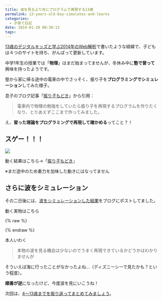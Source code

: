 ```yaml
---
title: 波を見るより先にプログラムで再現する13歳
permalink: 13-years-old-boy-simulates-and-learns
categories:
  - 子育て日記
date: 2014-01-20 00:30:13
tags:
---
```


[13歳のデジタルキッズと学ぶ2014年のWeb解析](../analytics-2014-with-my-son/)で書いたような経緯で、子どもは４つのサイトを持ち、がんばって更新しています。

中学1年生の授業では「**物理**」はまだ始まってませんが、冬休み中に**塾で習って**興味を持ったようです。

塾から家に帰る途中の電車の中でさっそく、振り子を**プログラミングでシミュレーション**してみた様子。

息子のブログ記事「[振り子もどき](http://simsizer.blogspot.jp/2014/01/processing_12.html)」から引用：

> 電車内で物理の勉強をしていたら振り子を再現するプログラムを作りたくなり、とりあえずここまで作ってみました。

え、**習った理論をプログラミングで再現して確かめる**ってこと？！

## スゲー！！！

![](/images/ia-kid/simulation-pendulum.png)

動く結果はこちら→「[振り子もどき](http://simsizer.blogspot.jp/p/blog-page_12.html)」

※まだ途中のため重力を加味した動きにはなってません

## さらに波をシミュレーション

その二日後には、[波をシミュレーションした結果](http://simsizer.blogspot.jp/2014/01/processing_14.html)をブログにポストしてました。

動く実物はこちら

{% raw %}
<canvas height="400" width="400"></canvas>
	<script src="/js/processing-2.1.js"></script>
	<script>
    window.onload = function() {
      // canvas要素
      var canvas = document.getElementsByTagName('canvas')[0];
      // Proccessingのコードが書かれたscript要素
      var codeElm = document.getElementById('processing-code');
      // 上記要素の内容を取得
      var code = codeElm.textContent || codeElm.innerText;
      // 実行
      new Processing(canvas, code);
    };
  </script>
  <script id="processing-code" type="application/processing">
float seido = 1;
float haba = 100;
float syuuki = 200;
float speed = 16;
float henka = 110;
float default_haba;
float trans = 0;
//0,255,0,50
void setup(){
  size(400,400);
  smooth();
  noStroke();
  default_haba = haba;
}
void draw(){
  fill(0,20);
  rect(0,0,width,height);
  fill(20,31,230,20);
  trans = 50*sin((float)frameCount/21);
  translate(0,height);
  haba = default_haba*sin((float)frameCount/henka);
  for(float x=0; x<=width;x+=seido){
    rect(x,0,seido,trans-height/2+haba*sin((speed*frameCount+x)/syuuki));
  }
}
</script>
{% endraw %}

本人いわく

> 本物の波を見る機会は少ないのでうまく再現できているかどうかはわかりませんが

そういえば海に行ったことがなかったよね...（ディズニーシーで見たかも？という程度）。

**順番が逆**になったけど、今度波を見にいこうね！

次回は、[4〜13歳までを振り返ってまとめてみましょう](../13-year-old-programmer/)。